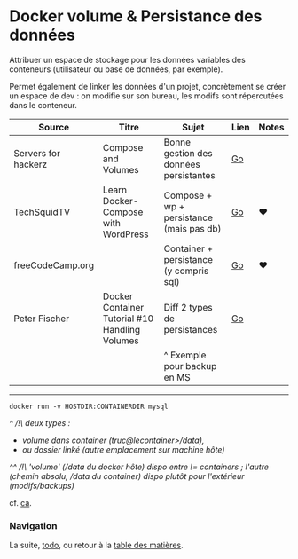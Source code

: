 # Docker volume & Persistance des données

Attribuer un espace de stockage pour les données variables des conteneurs (utilisateur ou base de données, par exemple).

Permet également de linker les données d'un projet, concrètement se créer un espace de dev : on modifie sur son bureau, les modifs sont répercutées dans le conteneur.

| Source | Titre | Sujet | Lien | Notes |
|---------------------|------------------------------------------------|------------------------------------------|---------------------------------------------|-------|
| Servers for hackerz | Compose and Volumes | Bonne gestion des données persistantes | [Go](https://www.youtube.com/watch?v=FAI4ZrQRnLU) |  |
| TechSquidTV | Learn Docker-Compose with WordPress | Compose + wp + persistance (mais pas db) | [Go](https://www.youtube.com/watch?v=exmBvjlZr7U) | ♥ |
| freeCodeCamp.org |  | Container + persistance (y compris sql) | [Go](https://youtu.be/fqMOX6JJhGo?t=2430) | ♥ |
| Peter Fischer | Docker Container Tutorial #10 Handling Volumes | Diff 2 types de persistances | [Go](https://www.youtube.com/watch?v=pOGVngLsaX4) |  |
|  |  | ^ Exemple pour backup en MS |  |  |


--- 

`docker run -v HOSTDIR:CONTAINERDIR mysql`

_^ /!\ deux types :_
- _volume dans container (truc@lecontainer>/data),_
- _ou dossier linké (autre emplacement sur machine hôte)_

_^^ /!\ 'volume' (/data du docker hôte) dispo entre != containers ; l'autre (chemin absolu, /data du container) dispo plutôt pour l'extérieur (modifs/backups)_

cf. [ca](https://youtu.be/fqMOX6JJhGo?t=4458).


### Navigation

La suite, [todo](/docs/06-todo.md), ou retour à la [table des matières](https://github.com/youpiwaza/notes-serveur).